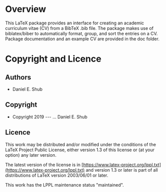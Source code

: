 # Overview

This LaTeX package provides an interface for creating an academic curriculum vitae (CV) from a BibTeX .bib file. The package makes use of biblatex/biber to automatically format, group, and sort the entries on a CV. Package documentation and an example CV are provided in the doc folder.

# Copyright and Licence

## Authors
- Daniel E. Shub

## Copyright
- Copyright 2019 --- ... Daniel E. Shub

## Licence
This work may be distributed and/or modified under the conditions of the LaTeX Project Public License, either version 1.3 of this license or (at your option) any later version.

The latest version of the license is in [https://www.latex-project.org/lppl.txt](https://www.latex-project.org/lppl.txt) and version 1.3 or later is part of all distributions of LaTeX version 2003/06/01 or later.

This work has the LPPL maintenance status "maintained".
